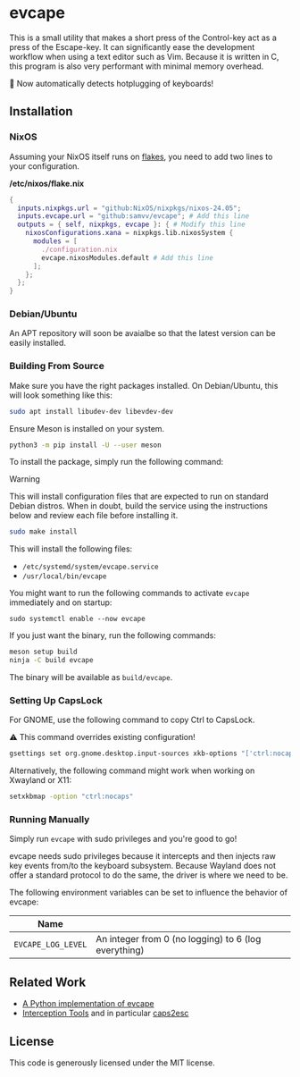 evcape
======

This is a small utility that makes a short press of the Control-key act as a
press of the Escape-key. It can significantly ease the development workflow
when using a text editor such as Vim. Because it is written in C, this program
is also very performant with minimal memory overhead.

🚀 Now automatically detects hotplugging of keyboards!

## Installation

### NixOS

Assuming your NixOS itself runs on [flakes], you need to add two lines to
your configuration.

**/etc/nixos/flake.nix**
```nix
{
  inputs.nixpkgs.url = "github:NixOS/nixpkgs/nixos-24.05";
  inputs.evcape.url = "github:samvv/evcape"; # Add this line
  outputs = { self, nixpkgs, evcape }: { # Modify this line
    nixosConfigurations.xana = nixpkgs.lib.nixosSystem {
      modules = [
        ./configuration.nix
        evcape.nixosModules.default # Add this line
      ];
    };
  };
}
```

[flakes]: https://nixos.wiki/wiki/Flakes

### Debian/Ubuntu

An APT repository will soon be avaialbe so that the latest version can be
easily installed.

### Building From Source

Make sure you have the right packages installed. On Debian/Ubuntu, this will
look something like this:

```sh
sudo apt install libudev-dev libevdev-dev
```

Ensure Meson is installed on your system. 

```sh
python3 -m pip install -U --user meson
```

To install the package, simply run the following command:

> [!WARNING]
> This will install configuration files that are expected to run on standard
> Debian distros. When in doubt, build the service using the instructions below
> and review each file before installing it.

```sh
sudo make install
```

This will install the following files:

 - `/etc/systemd/system/evcape.service`
 - `/usr/local/bin/evcape`

You might want to run the following commands to activate `evcape` immediately
and on startup:

```
sudo systemctl enable --now evcape
```

If you just want the binary, run the following commands:

```sh
meson setup build
ninja -C build evcape
```

The binary will be available as `build/evcape`.

### Setting Up CapsLock

For GNOME, use the following command to copy Ctrl to CapsLock.

:warning: This command overrides existing configuration!

```bash
gsettings set org.gnome.desktop.input-sources xkb-options "['ctrl:nocaps']"
```

Alternatively, the following command might work when working on Xwayland or X11:

```bash
setxkbmap -option "ctrl:nocaps"
```

### Running Manually

Simply run `evcape` with sudo privileges and you're good to go!

evcape needs sudo privileges because it intercepts and then injects raw key
events from/to the keyboard subsystem. Because Wayland does not offer a
standard protocol to do the same, the driver is where we need to be.

The following environment variables can be set to influence the behavior of evcape:

| Name               |                                                      |
|--------------------|------------------------------------------------------|
| `EVCAPE_LOG_LEVEL` | An integer from 0 (no logging) to 6 (log everything) |

## Related Work

 - [A Python implementation of evcape](https://github.com/wbolster/evcape/)
 - [Interception Tools](https://gitlab.com/interception/linux/tools) and in particular [caps2esc](https://gitlab.com/interception/linux/plugins/caps2esc)

## License

This code is generously licensed under the MIT license.

